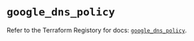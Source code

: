 # `google_dns_policy`

Refer to the Terraform Registory for docs: [`google_dns_policy`](https://registry.terraform.io/providers/hashicorp/google-beta/5.3.0/docs/resources/google_dns_policy).
